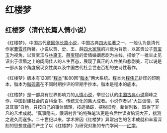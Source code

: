 # 红楼梦

## 红楼梦（清代长篇人情小说）

《红楼梦》，中国古代[章回体](https://baike.baidu.com/item/章回体/11018000)[长篇小说](https://baike.baidu.com/item/长篇小说/7708668)，中国古典[四大名著](https://baike.baidu.com/item/四大名著/8376)之一，一般认为是清代作家[曹雪芹](https://baike.baidu.com/item/曹雪芹/14919)所著。小说以贾、史、王、薛[四大家族](https://baike.baidu.com/item/四大家族/2314013)的兴衰为背景，以富贵公子[贾宝玉](https://baike.baidu.com/item/贾宝玉/59563)为视角，以贾宝玉与[林黛玉](https://baike.baidu.com/item/林黛玉/260081)、[薛宝钗](https://baike.baidu.com/item/薛宝钗/396702)的爱情婚姻悲剧为主线，描绘了一批举止见识出于须眉之上的闺阁佳人的人生百态，展现了真正的人性美和悲剧美，可以说是一部从各个角度展现女性美以及中国古代社会世态百相的史诗性著作。

《红楼梦》版本有120回“[程本](https://baike.baidu.com/item/程本/54302962)”和80回“[脂本](https://baike.baidu.com/item/脂本/9517049)”两大系统。程本为[程伟元](https://baike.baidu.com/item/程伟元)排印的印刷本，脂本为[脂砚斋](https://baike.baidu.com/item/脂砚斋)在不同时期抄评的早期手抄本。脂本是程本的底本。

《红楼梦》是一部具有世界影响力的[人情小说](https://baike.baidu.com/item/人情小说)，举世公认的[中国古典小说](https://baike.baidu.com/item/中国古典小说)巅峰之作，中国封建社会的百科全书，传统文化的集大成者。小说作者以“大旨谈情，实录其事”自勉，只按自己的事体情理，按迹循踪，摆脱旧套，新鲜别致，取得了非凡的艺术成就。“真事隐去，假语村言”的特殊笔法更是令后世读者脑洞大开，揣测之说久而遂多。二十世纪以来，学术界因《红楼梦》异常出色的艺术成就和丰富深刻的思想底蕴而产生了以《红楼梦》为研究对象的专门学问——[红学](https://baike.baidu.com/item/红学)。